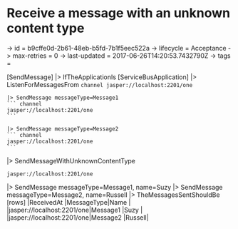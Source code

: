 # Receive a message with an unknown content type

-> id = b9cffe0d-2b61-48eb-b5fd-7b1f5eec522a
-> lifecycle = Acceptance
-> max-retries = 0
-> last-updated = 2017-06-26T14:20:53.7432790Z
-> tags = 

[SendMessage]
|> IfTheApplicationIs
    [ServiceBusApplication]
    |> ListenForMessagesFrom
    ``` channel
    jasper://localhost:2201/one
    ```

    |> SendMessage messageType=Message1
    ``` channel
    jasper://localhost:2201/one
    ```

    |> SendMessage messageType=Message2
    ``` channel
    jasper://localhost:2201/one
    ```


|> SendMessageWithUnknownContentType
``` address
jasper://localhost:2201/one
```

|> SendMessage messageType=Message1, name=Suzy
|> SendMessage messageType=Message2, name=Russell
|> TheMessagesSentShouldBe
    [rows]
    |ReceivedAt                 |MessageType|Name   |
    |jasper://localhost:2201/one|Message1   |Suzy   |
    |jasper://localhost:2201/one|Message2   |Russell|

~~~
